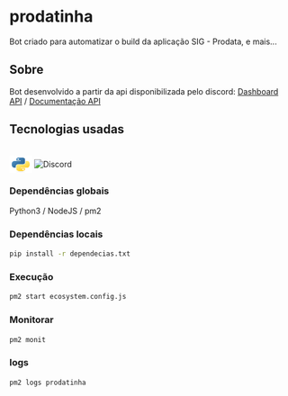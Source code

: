 # prodatinha
 Bot criado para automatizar o build da aplicação SIG - Prodata, e mais...
 
## Sobre

 Bot desenvolvido a partir da api disponibilizada pelo discord:
 [Dashboard API](https://discord.com/developers/applications) / [Documentação API](https://discord.com/developers/docs/intro)
 
## Tecnologias usadas

<div style="display: inline_block"><br>
  <img align="center" alt="Prodatinha-Python" height="30" width="40" src="https://raw.githubusercontent.com/devicons/devicon/master/icons/python/python-original.svg">
  <img align="center" alt="Discord" height="30" width="40" src="https://www.svgrepo.com/show/452188/discord.svg">
</div>

### Dependências globais

Python3 / NodeJS / pm2

### Dependências locais

```bash
pip install -r dependecias.txt
```

### Execução

```bash
pm2 start ecosystem.config.js
```

### Monitorar

```bash
pm2 monit
```

### logs

```bash
pm2 logs prodatinha
```
